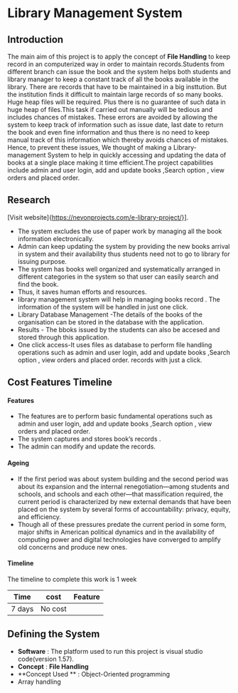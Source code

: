 # **Library Management System**

## Introduction 
The main aim  of this project is to apply the concept of  **File Handling** to keep record   in an computerized way in order to maintain records.Students from different branch can issue the book and the system helps both students and library manager to keep a constant track of all the books available in the library. There are records that have to be maintained in a big insttution. But the institution finds it difficult to maintain large records of so many books. Huge heap files will be required. Plus there is no guarantee of such data in huge heap of files.This task if carried out manually will be tedious and includes chances of mistakes. These errors are avoided by allowing the system to keep track of information such as issue date, last date to return the book and even fine information and thus there is no need to keep manual track of this information which thereby avoids chances of mistakes.
Hence, to prevent these issues, We thought of making a Library-management  System to help in quickly accessing and updating the data of books at a single place making it time efficient.The project capabilities include admin and user login, add and update books ,Search option , view orders and placed order.

## Research 
[Visit website]{https://nevonprojects.com/e-library-project/}].

* The system excludes the use of paper work by managing all the book information electronically.
* Admin can keep updating the system by providing the new books arrival in system and their availability thus students need not to go to library for issuing purpose.
* The system has books well organized and systematically arranged in different categories in the system so that user can easily search and find the book.
* Thus, it saves human efforts and resources. 
* library management system will help in managing books record . The information of the system will be handled in just one click.
* Library Database Management -The details of the books of the organisation can be stored in the database with the application.
* Results - The bboks issued  by  the students can also be accesed and stored through this application.
* One click access-It uses files as database to perform file handling operations such as admin and user login, add and update books ,Search option , view orders and placed order. records with just a click.

## Cost Features Timeline

#### **Features**
* The features are to perform basic fundamental operations such as admin and user login, add and update books ,Search option , view orders and placed order.
* The system captures and stores book’s records . 
* The admin can modify and update the records.
#### **Ageing**
* If the first period was about system building and the second period was about its expansion and the internal renegotiation—among students and schools, and schools and each other—that massification required, the current period is characterized by new external demands that have been placed on the system by several forms of accountability: privacy, equity, and efficiency. 
* Though all of these pressures predate the current period in some form, major shifts in American political dynamics and in the availability of computing power and digital technologies have converged to amplify old concerns and produce new ones.


#### **Timeline**
The timeline to complete this work is 1 week


  
  | Time | cost | Feature |
  |------| -----|---------|
  | 7 days   |  No cost    |         |
  
  
  ## Defining the System

* **Software** :  The platform  used to run  this project is visual studio code(version 1.57).
* **Concept** :  **File Handling**
*  **Concept Used ** : Object-Oriented programming
*  Array handling
 
 
  

